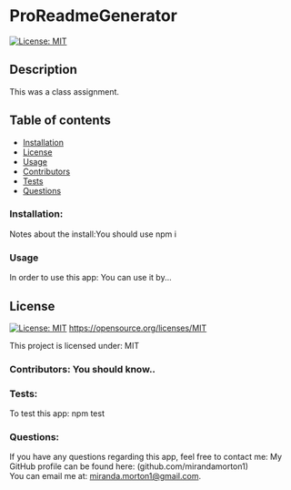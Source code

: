 
  
  # ProReadmeGenerator

  [![License: MIT](https://img.shields.io/badge/License-MIT-yellow.svg)](https://opensource.org/licenses/MIT)
  
  ## Description
  This was a class assignment.

  ## Table of contents
  * [Installation](#installation)
  * [License](#license)
  * [Usage](#usage)
  * [Contributors](#contributors)
  * [Tests](#test)
  * [Questions](#questions)
  ### Installation:
  Notes about the install:You should use npm i
  ### Usage
  In order to use this app: You can use it by...
   ## License

  
  [![License: MIT](https://img.shields.io/badge/License-MIT-yellow.svg)](https://opensource.org/licenses/MIT)
  https://opensource.org/licenses/MIT
  
  
This project is licensed under: MIT
  ### Contributors: You should know..
  ### Tests:
  To test this app: npm test
  ### Questions:
  If you have any questions regarding this app, feel free to contact me: 
  My GitHub profile can be found here: (github.com/mirandamorton1)   
  You can email me at: miranda.morton1@gmail.com.



